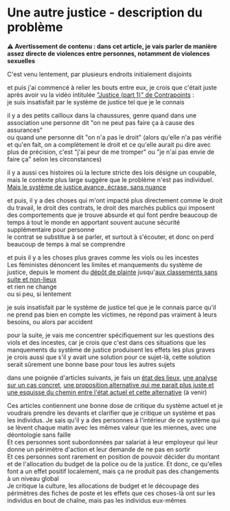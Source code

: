 # Une autre justice - description du problème

**⚠️ Avertissement de contenu : dans cet article, je vais parler de manière assez directe de violences entre personnes, notamment de violences sexuelles**

C'est venu lentement, par plusieurs endroits initialement disjoints

et puis j'ai commencé à relier les bouts entre eux, je crois que c'était juste après avoir vu la vidéo intitulée  ["Justice (part 1)" de Contrapoints](https://www.youtube.com/watch?v=smQsfNw_7V4) :\
je suis insatisfait par le système de justice tel que je le connais

il y a des petits cailloux dans la chaussures, genre quand dans une association une personne dit "on ne peut pas faire ça à cause des assurances"\
ou quand une personne dit "on n'a pas le droit" (alors qu'elle n'a pas vérifié et qu'en fait, on a complètement le droit et ce qu'elle aurait pu dire avec plus de précision, c'est "j'ai peur de me tromper" ou "je n'ai pas envie de faire ça" selon les circonstances)

il y a aussi ces histoires où la lecture stricte des lois désigne un coupable, mais le contexte plus large suggère que le problème n'est pas individuel. [Mais le système de justice avance, écrase, sans nuance](https://www.sudouest.fr/justice/bordeaux-prison-ferme-pour-un-vol-de-nourriture-3482422.php)

et puis, il y a des choses qui m'ont impacté plus directement comme le droit du travail, le droit des contrats, le droit des marchés publics qui imposent des comportements que je trouve absurde et qui font perdre beaucoup de temps à tout le monde en apportant souvent aucune sécurité supplémentaire pour personne\
le contrat se substitue à se parler, et surtout à s'écouter, et donc on perd beaucoup de temps à mal se comprendre

et puis il y a les choses plus graves comme les viols ou les incestes\
Les féministes dénoncent les limites et manquements du système de justice, depuis le moment du [dépôt de plainte](https://www.huffingtonpost.fr/2018/04/03/ces-500-temoignages-de-femmes-qui-sont-allees-porter-plainte-apres-avoir-ete-victimes-de-violences-font-froid-dans-le-dos_a_23401467/) jusqu'[aux classements sans suite et non-lieux](https://www.20minutes.fr/societe/2265511-20180503-1-violeurs-condamnes-chiffres-marlene-schiappa-exacts)\
et rien ne change\
ou si peu, si lentement

<!--
https://twitter.com/konbininews/status/1444259616632705025
-->

je suis insatisfait par le système de justice tel que je le connais parce qu'il ne prend pas bien en compte les victimes, ne répond pas vraiment à leurs besoins, ou alors par accident

pour la suite, je vais me concentrer spécifiquement sur les questions des viols et des incestes, car je crois que c'est dans ces situations que les manquements du système de justice produisent les effets les plus graves\
je crois aussi que s'il y avait une solution pour ce sujet-là, cette solution serait sûrement une bonne base pour tous les autres sujets

dans une poignée d'articles suivants, je fais un [état des lieux](./etat-des-lieux.md), [une analyse sur un cas concret](./analyse-article-slate.md), [une proposition alternative qui me parait plus juste et une esquisse du chemin entre l'état actuel et cette alternative](./autre-chose.md) (à venir) 


Ces articles contiennent une bonne dose de critique du système actuel et je voudrais prendre les devants et clarifier que je critique un système et pas les individus. Je sais qu'il y a des personnes à l'intérieur de ce système qui se lèvent chaque matin avec les mêmes valeur que les miennes, avec une déontologie sans faille\
Et ces personnes sont subordonnées par salariat à leur employeur qui leur donne un périmètre d'action et leur demande de ne pas en sortir\
Et ces personnes sont rarement en position de pouvoir décider du montant et de l'allocation du budget de la police ou de la justice. Et donc, ce qu'elles font a un effet positif localement, mais ça ne produit pas des changements à un niveau global\
Je critique la culture, les allocations de budget et le découpage des périmètres des fiches de poste et les effets que ces choses-là ont sur les individus en bout de chaîne, mais pas les individus eux-mêmes


<!--
Je mets où l'histoire du droit du viol (et de qui est considéré victime) ?


> On prédit les crimes, pourquoi on prédit pas les victimes ?

https://www.pasquinade.fr/video/internet-etc-spectacle-entier-avec-haroun


## Vision personnelle

Il y a l'État
et l'État, pour bien fonctionner, a besoin de l'ordre social
et donc que les relations entre les personnes ne se passe pas de manière complètement catastrophique
et donc il y a des lois et il y a des plaintes qui sont déposées et il y a des enquêtes qui sont menées et il y a des peines qui sont prononcées ; suffisamment pour que ça aille en moyenne, dans l'ensemble. Suffisamment pour le budget qui y est alloué

mais l'objectif de l'État et de son système de Justice **n'est pas** que littéralement chaque personne de la société ressente un sentiment de justice, ressente que quand du mal lui est fait, l'institution de justice le reconnaisse

en théorie, nous sommes "égaux en droits", en pratique, certaines personnes sont plus égales que d'autres
et il n'y a aucune intention sincère d'améliorer la situation parce que ce qui est en place suffit



-->
